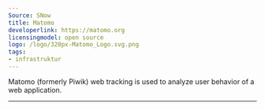 ```yaml
---
Source: SNow
title: Matomo
developerlink: https://matomo.org
licensingmodel: open source
logo: /logo/320px-Matomo_Logo.svg.png
tags:
- infrastruktur
---
```

Matomo (formerly Piwik) web tracking is used to analyze user behavior of a web application. 

---
